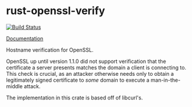 # rust-openssl-verify

[![Build Status](https://travis-ci.org/sfackler/rust-openssl-verify.svg?branch=master)](https://travis-ci.org/sfackler/rust-openssl-verify)

[Documentation](https://sfackler.github.io/rust-openssl-verify/doc/v0.2.0/openssl_verify)

Hostname verification for OpenSSL.

OpenSSL up until version 1.1.0 did not support verification that the certificate
a server presents matches the domain a client is connecting to. This check is
crucial, as an attacker otherwise needs only to obtain a legitimately signed
certificate to *some* domain to execute a man-in-the-middle attack.

The implementation in this crate is based off of libcurl's.
